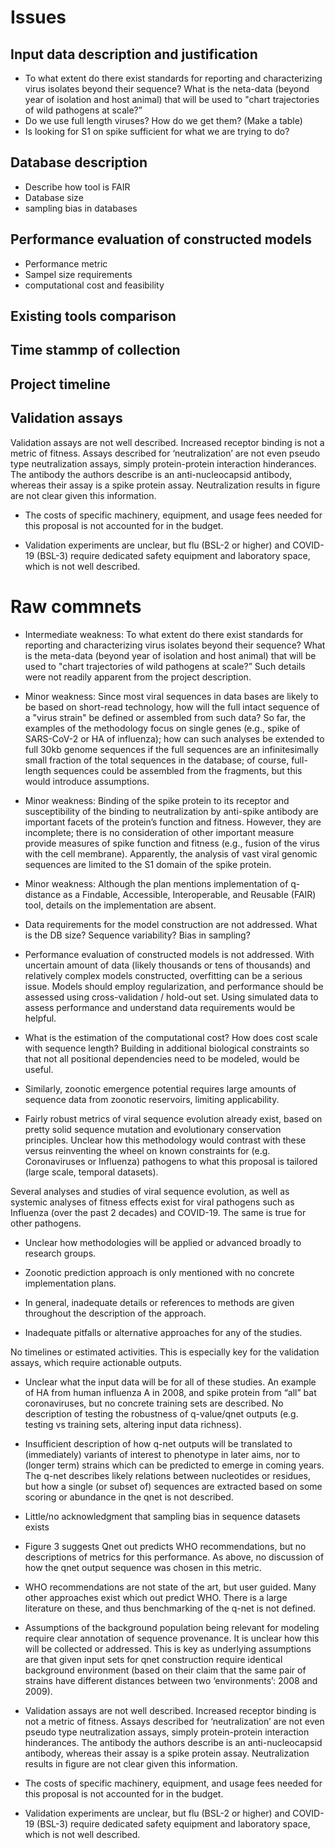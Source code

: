 # Issues

## Input data description and justification

+ To what extent do there exist standards for reporting and characterizing virus isolates beyond their sequence? What is the neta-data (beyond year of isolation and host
animal) that will be used to "chart trajectories of wild pathogens at scale?”
+ Do we use full length viruses? How do we get them? (Make a table)
+ Is looking for S1 on spike sufficient for what we are trying to do?

## Database description

+ Describe how tool is FAIR
+ Database size
+ sampling bias in databases

## Performance evaluation of constructed models

+ Performance metric
+ Sampel size requirements
+ computational cost and feasibility

## Existing tools comparison

## Time stammp of collection

## Project timeline

## Validation assays

 Validation assays are not well described. Increased receptor binding is not a metric of fitness.
Assays described for ‘neutralization’ are not even pseudo type neutralization assays, simply
protein-protein interaction hinderances. The antibody the authors describe is an anti-nucleocapsid
antibody, whereas their assay is a spike protein assay. Neutralization results in figure are not
clear given this information.

+ The costs of specific machinery, equipment, and usage fees needed for this proposal is not
accounted for in the budget.

+ Validation experiments are unclear, but flu (BSL-2 or higher) and COVID-19 (BSL-3) require
dedicated safety equipment and laboratory space, which is not well described.


# Raw commnets

+ Intermediate weakness: To what extent do there exist standards for reporting and characterizing
virus isolates beyond their sequence? What is the meta-data (beyond year of isolation and host
animal) that will be used to "chart trajectories of wild pathogens at scale?” Such details were not
readily apparent from the project description.

+ Minor weakness: Since most viral sequences in data bases are likely to be based on short-read
technology, how will the full intact sequence of a "virus strain" be defined or assembled from such
data? So far, the examples of the methodology focus on single genes (e.g., spike of SARS-CoV-2
or HA of influenza); how can such analyses be extended to full 30kb genome sequences if the full
sequences are an infinitesimally small fraction of the total sequences in the database; of course,
full-length sequences could be assembled from the fragments, but this would introduce
assumptions.

+ Minor weakness: Binding of the spike protein to its receptor and susceptibility of the binding to
neutralization by anti-spike antibody are important facets of the protein’s function and fitness.
However, they are incomplete; there is no consideration of other important measure provide
measures of spike function and fitness (e.g., fusion of the virus with the cell membrane).
Apparently, the analysis of vast viral genomic sequences are limited to the S1 domain of the spike
protein.

+ Minor weakness: Although the plan mentions implementation of q-distance as a Findable,
Accessible, Interoperable, and Reusable (FAIR) tool, details on the implementation are absent.

+ Data requirements for the model construction are not addressed. What is the DB size? Sequence
variability? Bias in sampling?

+ Performance evaluation of constructed models is not addressed. With uncertain amount of data
(likely thousands or tens of thousands) and relatively complex models constructed, overfitting can
be a serious issue. Models should employ regularization, and performance should be assessed
using cross-validation / hold-out set. Using simulated data to assess performance and understand
data requirements would be helpful.

+ What is the estimation of the computational cost? How does cost scale with sequence length?
Building in additional biological constraints so that not all positional dependencies need to be
modeled, would be useful.

+ Similarly, zoonotic emergence potential requires large amounts of sequence data from zoonotic
reservoirs, limiting applicability.

+ Fairly robust metrics of viral sequence evolution already exist, based on pretty solid sequence
mutation and evolutionary conservation principles. Unclear how this methodology would contrast
with these versus reinventing the wheel on known constraints for (e.g. Coronaviruses or Influenza)
pathogens to what this proposal is tailored (large scale, temporal datasets).

Several analyses and studies of viral sequence evolution, as well as systemic analyses of fitness
effects exist for viral pathogens such as Influenza (over the past 2 decades) and COVID-19. The
same is true for other pathogens.

+ Unclear how methodologies will be applied or advanced broadly to research groups.

+ Zoonotic prediction approach is only mentioned with no concrete implementation plans.

+ In general, inadequate details or references to methods are given throughout the description of
the approach.

+ Inadequate pitfalls or alternative approaches for any of the studies.

No timelines or estimated activities. This is especially key for the validation assays, which require
actionable outputs.
+ Unclear what the input data will be for all of these studies. An example of HA from human influenza
A in 2008, and spike protein from “all” bat coronaviruses, but no concrete training sets are
described. No description of testing the robustness of q-value/qnet outputs (e.g. testing vs training
sets, altering input data richness).
+ Insufficient description of how q-net outputs will be translated to (immediately) variants of interest
to phenotype in later aims, nor to (longer term) strains which can be predicted to emerge in coming
years. The q-net describes likely relations between nucleotides or residues, but how a single (or
subset of) sequences are extracted based on some scoring or abundance in the qnet is not
described.
+ Little/no acknowledgment that sampling bias in sequence datasets exists
+ Figure 3 suggests Qnet out predicts WHO recommendations, but no descriptions of metrics for
this performance. As above, no discussion of how the qnet output sequence was chosen in this
metric.
+ WHO recommendations are not state of the art, but user guided. Many other approaches exist
which out predict WHO. There is a large literature on these, and thus benchmarking of the q-net
is not defined.
+ Assumptions of the background population being relevant for modeling require clear annotation
of sequence provenance. It is unclear how this will be collected or addressed. This is key as
underlying assumptions are that given input sets for qnet construction require identical
background environment (based on their claim that the same pair of strains have different
distances between two ‘environments’: 2008 and 2009).

+ Validation assays are not well described. Increased receptor binding is not a metric of fitness.
Assays described for ‘neutralization’ are not even pseudo type neutralization assays, simply
protein-protein interaction hinderances. The antibody the authors describe is an anti-nucleocapsid
antibody, whereas their assay is a spike protein assay. Neutralization results in figure are not
clear given this information.

+ The costs of specific machinery, equipment, and usage fees needed for this proposal is not
accounted for in the budget.

+ Validation experiments are unclear, but flu (BSL-2 or higher) and COVID-19 (BSL-3) require
dedicated safety equipment and laboratory space, which is not well described.



